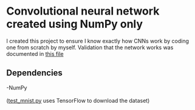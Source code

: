 # Convolutional neural network created using NumPy only

I created this project to ensure I know exactly how CNNs work by coding one from scratch by myself. Validation that the network works was documented in [this file](https://github.com/SewerynKras/CNN-only-NumPy/blob/master/test_mnist.ipynb)

## Dependencies

-NumPy\
\
([test_mnist.py](https://github.com/SewerynKras/CNN-only-NumPy/blob/master/test_mnist.ipynb) uses TensorFlow to download the dataset)
